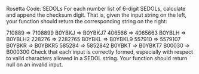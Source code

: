 Rosetta Code: SEDOLs
For each number list of 6-digit SEDOLs, calculate and append the checksum digit. That is, given the input string on the left, your function should return the corresponding string on the right:

710889 => 7108899
B0YBKJ => B0YBKJ7
406566 => 4065663
B0YBLH => B0YBLH2
228276 => 2282765
B0YBKL => B0YBKL9
557910 => 5579107
B0YBKR => B0YBKR5
585284 => 5852842
B0YBKT => B0YBKT7
B00030 => B000300
Check that each input is correctly formed, especially with respect to valid characters allowed in a SEDOL string. Your function should return null on an invalid input.
